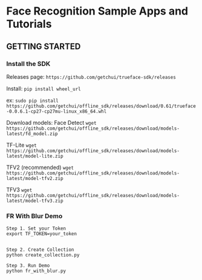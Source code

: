 # Face Recognition Sample Apps and Tutorials

## GETTING STARTED

### Install the SDK

Releases page:
`https://github.com/getchui/trueface-sdk/releases`

Install:
`pip install wheel_url`

ex:
`sudo pip install https://github.com/getchui/offline_sdk/releases/download/0.61/trueface-0.0.6.1-cp27-cp27mu-linux_x86_64.whl`

Download models:
Face Detect
`wget https://github.com/getchui/offline_sdk/releases/download/models-latest/fd_model.zip`

TF-Lite
`wget https://github.com/getchui/offline_sdk/releases/download/models-latest/model-lite.zip`

TFV2 (recommended)
`wget https://github.com/getchui/offline_sdk/releases/download/models-latest/model-tfv2.zip`

TFV3
`wget https://github.com/getchui/offline_sdk/releases/download/models-latest/model-tfv3.zip`


### FR With Blur Demo

```
Step 1. Set your Token
export TF_TOKEN=your_token


Step 2. Create Collection
python create_collection.py

Step 3. Run Demo
python fr_with_blur.py

```
